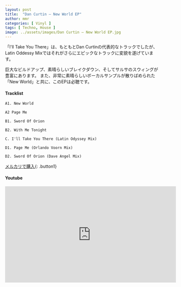 ```yaml
---
layout: post
title:  "Dan Curtin – New World EP"
author: mmr
categories: [ Vinyl ]
tags: [ Techno, House ]
image: ../assets/images/Dan Curtin – New World EP.jpg
---
```


「I'll Take You There」は、もともとDan Curtinの代表的なトラックでしたが、Latin Oddessy Mixではそれがさらにエピックなトラックに変貌を遂げています。

巨大なビルドアップ、素晴らしいブレイクダウン、そしてサルサのスウィングが豊富にあります。 また、非常に素晴らしいボーカルサンプルが散りばめられた「New World」と共に、このEPは必聴です。

#### Tracklist
```md
A1. New World

A2 Page Me

B1. Sword Of Orion

B2. With Me Tonight

C. I'll Take You There (Latin Odyssey Mix)

D1. Page Me (Orlando Voorn Mix)

D2. Sword Of Orion (Dave Angel Mix)
```

[メルカリで購入](https://jp.mercari.com/item/m11356801738?afid=6142608987){: .button1}

#### Youtube
<iframe width="560" height="315" src="https://www.youtube.com/embed/zJs2ai8SWS4?si=LeWSLStQLvjsmBj7" title="YouTube video player" frameborder="0" allow="accelerometer; autoplay; clipboard-write; encrypted-media; gyroscope; picture-in-picture; web-share" referrerpolicy="strict-origin-when-cross-origin" allowfullscreen></iframe>